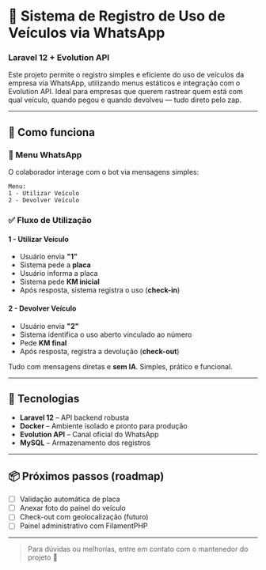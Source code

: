 # 🚗 Sistema de Registro de Uso de Veículos via WhatsApp  
### Laravel 12 + Evolution API

Este projeto permite o registro simples e eficiente do uso de veículos da empresa via WhatsApp, utilizando menus estáticos e integração com o Evolution API. Ideal para empresas que querem rastrear quem está com qual veículo, quando pegou e quando devolveu — tudo direto pelo zap.

---

## 🔧 Como funciona

### 📱 Menu WhatsApp

O colaborador interage com o bot via mensagens simples:

```text
Menu:
1 - Utilizar Veículo
2 - Devolver Veículo
```

### ✅ Fluxo de Utilização

#### **1 - Utilizar Veículo**
- Usuário envia **"1"**
- Sistema pede a **placa**
- Usuário informa a placa
- Sistema pede **KM inicial**
- Após resposta, sistema registra o uso (**check-in**)

#### **2 - Devolver Veículo**
- Usuário envia **"2"**
- Sistema identifica o uso aberto vinculado ao número
- Pede **KM final**
- Após resposta, registra a devolução (**check-out**)

Tudo com mensagens diretas e **sem IA**. Simples, prático e funcional.

---

## 🚀 Tecnologias

- **Laravel 12** – API backend robusta
- **Docker** – Ambiente isolado e pronto para produção
- **Evolution API** – Canal oficial do WhatsApp
- **MySQL** – Armazenamento dos registros

---

## 📦 Próximos passos (roadmap)

- [ ] Validação automática de placa
- [ ] Anexar foto do painel do veículo
- [ ] Check-out com geolocalização (futuro)
- [ ] Painel administrativo com FilamentPHP

---

> Para dúvidas ou melhorias, entre em contato com o mantenedor do projeto 🚀

